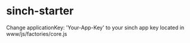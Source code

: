 # sinch-starter
Change applicationKey: 'Your-App-Key' to your sinch app key located in www/js/factories/core.js

